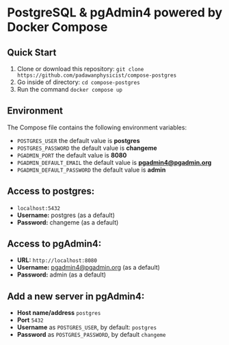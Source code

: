 # PostgreSQL & pgAdmin4 powered by Docker Compose

## Quick Start
1. Clone or download this repository: `git clone https://github.com/padawanphysicist/compose-postgres`
2. Go inside of directory: `cd compose-postgres`
3. Run the command `docker compose up`

## Environment
The Compose file contains the following environment variables:

- `POSTGRES_USER` the default value is **postgres**
- `POSTGRES_PASSWORD` the default value is **changeme**
- `PGADMIN_PORT` the default value is **8080**
- `PGADMIN_DEFAULT_EMAIL` the default value is **pgadmin4@pgadmin.org**
- `PGADMIN_DEFAULT_PASSWORD` the default value is **admin**

## Access to postgres: 
- `localhost:5432`
- **Username:** postgres (as a default)
- **Password:** changeme (as a default)

## Access to pgAdmin4: 
- **URL:** `http://localhost:8080`
- **Username:** pgadmin4@pgadmin.org (as a default)
- **Password:** admin (as a default)

## Add a new server in pgAdmin4:
- **Host name/address** `postgres`
- **Port** `5432`
- **Username** as `POSTGRES_USER`, by default: `postgres`
- **Password** as `POSTGRES_PASSWORD`, by default `changeme`
